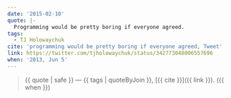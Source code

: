 ```yaml
---
date: '2015-02-10'
quote: |-
  Programming would be pretty boring if everyone agreed.
tags:
  - TJ Holowaychuk
cite: 'programming would be pretty boring if everyone agreed, Tweet'
link: https://twitter.com/tjholowaychuk/status/342773048006557696
when: '2013, Jun 5'
---
```


> {{ quote | safe }}
> — {{ tags | quoteByJoin }}, [{{ cite }}]({{ link }}). ({{ when }})
